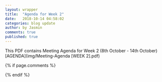 ```yaml
---
layout: wrapper
title:  "Agenda for Week 2"
date:   2018-10-14 04:58:02
categories: blog update
author: by Jasmin
comments: true
published: true
---
```


This PDF contains Meeting Agenda for Week 2 (8th October - 14th October)
[AGENDA](img/Meeting-Agenda [WEEK 2].pdf)






{% if page.comments %} 
<div id="disqus_thread"></div>
<script>
var disqus_config = function () {
this.page.url = PAGE_URL;  
this.page.identifier = PAGE_IDENTIFIER; 
};
*/
(function() { 
var d = document, s = d.createElement('script');
s.src = 'https://lothori16.disqus.com/embed.js';
s.setAttribute('data-timestamp', +new Date());
(d.head || d.body).appendChild(s);
})();
</script>
{% endif %}
